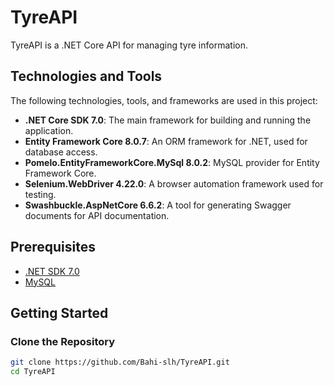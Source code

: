 # TyreAPI

TyreAPI is a .NET Core API for managing tyre information.

## Technologies and Tools

The following technologies, tools, and frameworks are used in this project:

- **.NET Core SDK 7.0**: The main framework for building and running the application.
- **Entity Framework Core 8.0.7**: An ORM framework for .NET, used for database access.
- **Pomelo.EntityFrameworkCore.MySql 8.0.2**: MySQL provider for Entity Framework Core.
- **Selenium.WebDriver 4.22.0**: A browser automation framework used for testing.
- **Swashbuckle.AspNetCore 6.6.2**: A tool for generating Swagger documents for API documentation.

## Prerequisites

- [.NET SDK 7.0](https://dotnet.microsoft.com/download/dotnet/7.0)
- [MySQL](https://www.mysql.com/downloads/)

## Getting Started

### Clone the Repository

```bash
git clone https://github.com/Bahi-slh/TyreAPI.git
cd TyreAPI

